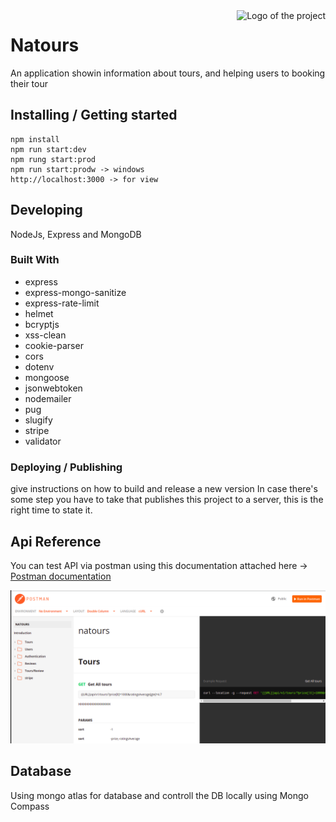 <img src="./images/logo.sample.png" alt="Logo of the project" align="right">

# Natours

An application showin information about tours, and helping users to booking their tour

## Installing / Getting started


```shell
npm install
npm run start:dev 
npm rung start:prod
npm run start:prodw -> windows
http://localhost:3000 -> for view 
```

## Developing

NodeJs, Express and MongoDB

### Built With
* express
* express-mongo-sanitize
* express-rate-limit
* helmet
* bcryptjs
* xss-clean
* cookie-parser
* cors
* dotenv
* mongoose
* jsonwebtoken
* nodemailer
* pug
* slugify
* stripe
* validator


### Deploying / Publishing
give instructions on how to build and release a new version
In case there's some step you have to take that publishes this project to a
server, this is the right time to state it.


## Api Reference

You can test API via postman using this documentation attached here -> [Postman documentation](https://documenter.getpostman.com/view/14845189/UVJhDaYA)

![alt text](./public/img/postman.png)


## Database

Using mongo atlas for database and controll the DB locally using Mongo Compass
